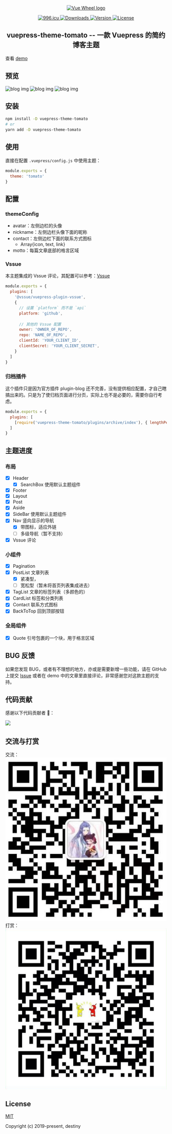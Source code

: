 <p align="center">
  <a href="https://github.com/destinytaoer/vuepress-theme-tomato" target="_blank" rel="noopener noreferrer">
    <img width="100" src="./img/logo.png" alt="Vue Wheel logo">
  </a>
</p>

<p align="center">
  <a href="https://996.icu" target="_blank">
    <img src="https://img.shields.io/badge/link-996.icu-red.svg" alt="996.icu">
  </a>
  <a href="https://npmcharts.com/compare/vuepress-theme-tomato?minimal=true" target="_blank">
    <img src="https://img.shields.io/npm/dm/vuepress-theme-tomato.svg" alt="Downloads">
  </a>
  <a href="https://www.npmjs.com/package/vuepress-theme-tomato" target="_blank">
    <img src="https://img.shields.io/github/package-json/v/destinytaoer/vuepress-theme-tomato/master.svg" alt="Version">
  </a>
  <a href="./LICENSE" target="_blank">
    <img src="https://img.shields.io/npm/l/vuepress-theme-tomato.svg?registry_uri=https%3A%2F%2Fregistry.npmjs.com" alt="License">
  </a>
</p>

<h2 align="center">vuepress-theme-tomato -- 一款 Vuepress 的简约博客主题</h2>

查看 [demo](https://destinytaoer.github.io/vuepress-theme-tomato/)

## 预览

![blog img](./img/blog1)
![blog img](./img/blog2)
![blog img](./img/blog3)

## 安装

```bash
npm install -D vuepress-theme-tomato
# or
yarn add -D vuepress-theme-tomato
```

## 使用

直接在配置 `.vuepress/config.js` 中使用主题：

```js
module.exports = {
  theme: 'tomato'
}
```

## 配置

### themeConfig

- avatar：左侧边栏的头像
- nickname：左侧边栏头像下面的昵称
- contact：左侧边栏下面的联系方式图标
  - Array{icon, text, link}
- motto：每篇文章底部的格言区域

### Vssue

本主题集成的 Vssue 评论，其配置可以参考：[Vssue](https://vssue.js.org/zh/guide/vuepress.html#%E4%BD%BF%E7%94%A8%E6%96%B9%E6%B3%95)

```js
module.exports = {
  plugins: [
    '@vssue/vuepress-plugin-vssue',
    {
      // 设置 `platform` 而不是 `api`
      platform: 'github',

      // 其他的 Vssue 配置
      owner: 'OWNER_OF_REPO',
      repo: 'NAME_OF_REPO',
      clientId: 'YOUR_CLIENT_ID',
      clientSecret: 'YOUR_CLIENT_SECRET',
    }
  ]
}
```

### 归档插件

这个插件只是因为官方插件 plugin-blog 还不完善，没有提供相应配置，才自己瞎搞出来的。只是为了使归档页面进行分页，实际上也不是必要的，需要你自行考虑。

```js
module.exports = {
  plugins: [
    [require('vuepress-theme-tomato/plugins/archive/index'), { lengthPerPage: 20 }]
  ]
}
```

## 主题进度

### 布局

- [x] Header
  - [x] SearchBox 使用默认主题组件
- [x] Footer
- [x] Layout
- [x] Post
- [x] Aside
- [x] SideBar 使用默认主题组件
- [x] Nav 竖向显示的导航
  - [x] 带图标，适应外链
  - [ ] 多级导航（暂不支持）
- [x] Vssue 评论

### 小组件

- [x] Pagination
- [x] PostList 文章列表
  - [x] 紧凑型，
  - [ ] 宽松型（暂未将首页列表集成进去）
- [x] TagList 文章的标签列表（多颜色的）
- [x] CardList 标签和分类列表
- [x] Contact 联系方式图标
- [x] BackToTop 回到顶部按钮

### 全局组件

- [x] Quote 引号包裹的一个块，用于格言区域

## BUG 反馈

如果您发现 BUG，或者有不理想的地方，亦或是需要新增一些功能，请在 GitHub 上提交 [Issue](https://github.com/destinytaoer/vuepress-theme-tomato/issues) 或者在 demo 中的文章里直接评论，非常感谢您对这款主题的支持。

## 代码贡献

感谢以下代码贡献者 🤝：

<a href="https://github.com/destinytaoer/vuepress-theme-tomato/graphs/contributors">
  <img src="https://avatars3.githubusercontent.com/u/27852774?s=460&v=4" width="40" />
</a>

## 交流与打赏
交流：
![交流](./img/wechat.jpg)
打赏：
![打赏](./img/wechat.png)

## License

[MIT](./LICENSE)

Copyright (c) 2019-present, destiny